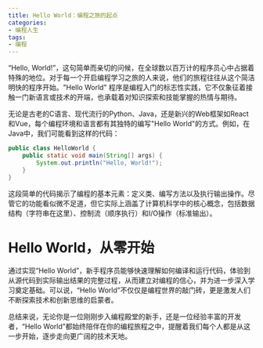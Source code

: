 ```yaml
---
title: Hello World：编程之旅的起点
categories:
- 编程人生
tags:
- 编程
---
```



“Hello, World!”，这句简单而亲切的问候，在全球数以百万计的程序员心中占据着特殊的地位。对于每一个开启编程学习之旅的人来说，他们的旅程往往从这个简洁明快的程序开始。"Hello World" 程序是编程入门的标志性实践，它不仅象征着接触一门新语言或技术的开端，也承载着对知识探索和技能掌握的热情与期待。

无论是古老的C语言、现代流行的Python、Java，还是新兴的Web框架如React和Vue，每个编程环境和语言都有其独特的编写"Hello World"的方式。例如，在Java中，我们可能看到这样的代码：

```java
public class HelloWorld {
    public static void main(String[] args) {
        System.out.println("Hello, World!");
    }
}
```

这段简单的代码揭示了编程的基本元素：定义类、编写方法以及执行输出操作。尽管它的功能看似微不足道，但它实际上涵盖了计算机科学中的核心概念，包括数据结构（字符串在这里）、控制流（顺序执行）和I/O操作（标准输出）。

# Hello World，从零开始

通过实现“Hello World”，新手程序员能够快速理解如何编译和运行代码，体验到从源代码到实际输出结果的完整过程，从而建立对编程的信心，并为进一步深入学习奠定基础。可以说，“Hello World”不仅仅是编程世界的敲门砖，更是激发人们不断探索技术和创新思维的启蒙者。

总结来说，无论你是一位刚刚步入编程殿堂的新手，还是一位经验丰富的开发者，“Hello World”都始终陪伴在你的编程旅程之中，提醒着我们每个人都是从这一步开始，逐步走向更广阔的技术天地。
